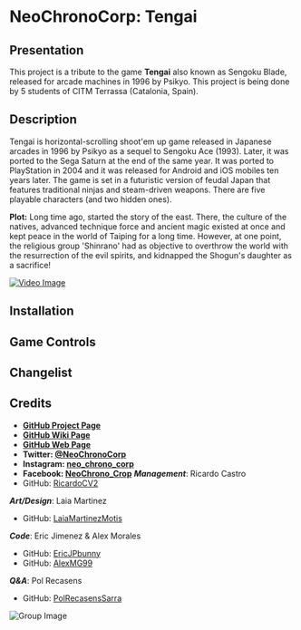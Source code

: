 # NeoChronoCorp: Tengai
## Presentation
This project is a tribute to the game **Tengai** also known as Sengoku Blade, released for arcade machines in 1996 by Psikyo. This project is being done by 5 students of CITM Terrassa (Catalonia, Spain).
## Description
Tengai is horizontal-scrolling shoot'em up game released in Japanese arcades in 1996 by Psikyo as a sequel to Sengoku Ace (1993). Later, it was ported to the Sega Saturn at the end of the same year. It was ported to PlayStation in 2004 and it was released for Android and iOS mobiles ten years later. The game is set in a futuristic version of feudal Japan that features traditional ninjas and steam-driven weapons. There are five playable characters (and two hidden ones).

**Plot:** Long time ago, started the story of the east. There, the culture of the natives, advanced technique force and ancient magic existed at once and kept peace in the world of Taiping for a long time. However, at one point, the religious group 'Shinrano' had as objective to overthrow the world with the resurrection of the evil spirits, and kidnapped the Shogun's daughter as a sacrifice!

[![Video Image](http://img.youtube.com/vi/jCQH_34d5r0/maxresdefault.jpg)](https://www.youtube.com/watch?v=jCQH_34d5r0&t=152s)

## Installation
## Game Controls
## Changelist
## Credits
* **[GitHub Project Page](https://github.com/EricJPbunny/NeoChronoCorp-Tengai)**
* **[GitHub Wiki Page](https://github.com/EricJPbunny/NeoChronoCorp-Tengai/wiki)**
* **[GitHub Web Page](https://ericjpbunny.github.io/NeoChronoCorp-Tengai/)**
* **Twitter: [@NeoChronoCorp](https://twitter.com/NeoChronoCorp)**
* **Instagram: [neo_chrono_corp](https://www.instagram.com/neo_chrono_corp/?hl=es)**
* **Facebook: [NeoChrono_Crop](https://www.facebook.com/neochrono.corp.9)**
**_Management_**: Ricardo Castro
* GitHub: [RicardoCV2](https://github.com/RicardoCV2)

**_Art/Design_**: Laia Martinez
* GitHub: [LaiaMartinezMotis](https://github.com/LaiaMartinezMotis)

**_Code_**: Eric Jimenez & Alex Morales 
* GitHub: [EricJPbunny](https://github.com/EricJPbunny)
* GitHub: [AlexMG99](https://github.com/AlexMG99)

**_Q&A_**: Pol Recasens
* GitHub: [PolRecasensSarra](https://github.com/PolRecasensSarra)

![Group Image](https://scontent-mad1-1.cdninstagram.com/vp/d6680a83600b944d8208c46715fe580e/5B1F24E6/t51.2885-15/s320x320/e35/c0.135.1080.1080/27576654_1822880194403441_3632502387689652224_n.jpg)
